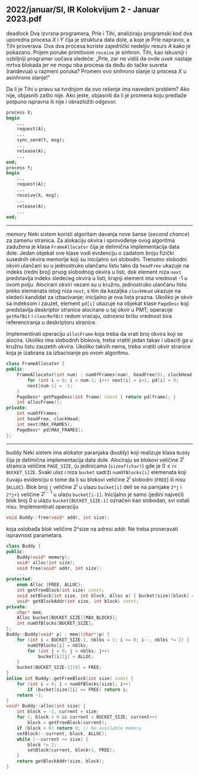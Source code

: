 2022/januar/SI, IR Kolokvijum 2 - Januar 2023.pdf
--------------------------------------------------------------------------------
deadlock
Dva izvrsna programera, Prle i Tihi, analiziraju programski kod dva uporedna procesa $X$ i $Y$ čija je struktura data dole, a koje je Prle napravio, a Tihi proverava. Ova dva procesa koriste zajednički nedeljiv resurs $A$ kako je pokazano. Prijem poruke primitivom `receive` je sinhron. Tihi, kao iskusniji i ozbiljniji programer uočava sledeće: „Prle, zar ne vidiš da ovde *uvek* nastaje mrtva blokada jer ne mogu oba procesa da dođu do tačke susreta (randevua) u razmeni poruka? Promeni ovo sinhrono slanje iz procesa $X$ u asinhrono slanje!“

Da li je Tihi u pravu sa tvrdnjom da ovo rešenje ima navedeni problem? Ako nije, objasniti zašto nije. Ako jeste, objasniti da li je promena koju predlaže potpuno ispravna ili nije i obrazložiti odgovor.
```pascal
process X;
begin
    ...
    request(A);
    ...
    sync_send(Y, msg);
    ...
    release(A);
    ...
end;
process Y;
begin
    ...
    request(A);
    ...
    receive(X, msg);
    ...
    release(A);
    ...
end;
```

--------------------------------------------------------------------------------
memory
Neki sistem koristi algoritam davanja nove šanse (*second chance*) za zamenu stranica. Za alokaciju okvira i sprovođenje ovog algoritma zadužena je klasa `FrameAllocator` čija je delimična implementacija data dole. Jedan objekat ove klase vodi evidenciju o zadatom broju fizički susednih okvira memorije koji su inicijalno svi slobodni. Trenutno slobodni okviri ulančani su u jednostruko ulančanu listu tako da `headFree` ukazuje na indeks (redni broj) prvog slobodnog okvira u listi, dok element niza `next` predstavlja indeks sledećeg okvira u listi; krajnji element ima vrednost -1 u ovom polju. Alocirani okviri vezani su u kružnu, jednostruko ulančanu listu preko elemenata istog niza `next`, s tim da kazaljka `clockHead` ukazuje na sledeći kandidat za izbacivanje; inicijalno je ova lista prazna. Ukoliko je okvir sa indeksom $i$ zauzet, element `pd[i]` ukazuje na objekat klase `PageDesc` koji predstavlja deskriptor stranice alocirane u taj okvir u PMT; operacije `getRefBit` i `clearRefBit` redom vraćaju, odnosno brišu vrednost bira referenciranja u deskriptoru stranice.

Implementirati operaciju `allocFrame` koja treba da vrati broj okvira koji se alocira. Ukoliko ima slobodnih blokova, treba vratiti jedan takav i ubaciti ga u kružnu listu zauzetih okvira. Ukoliko takvih nema, treba vratiti okvir stranice koja je izabrana za izbacivanje po ovom algoritmu.
```cpp
class FrameAllocator {
public:
    FrameAllocator(int num) : numOfFrames(num), headFree(0), clockHead(-1) {
        for (int i = 0; i < num-1; i++) next[i] = i+1, pd[i] = 0;
        next[num-1] = -1;
    }
    PageDesc* getPageDesc(int frame) const { return pd[frame]; }
    int allocFrame();
private:
    int numOfFrames;
    int headFree, clockHead;
    int next[MAX_FRAMES];
    PageDesc* pd[MAX_FRAMES];
};
```

--------------------------------------------------------------------------------
buddy
Neki sistem ima alokator paranjaka (*buddy*) koji realizuje klasa `Buddy` čija je delimična implementacija data dole. Alociraju se blokovi veličine $2^i$ stranica veličine `PAGE_SIZE`, (u jedinicama (`sizeof(char)`) gde je $0 \leq i <$ `BUCKET_SIZE`. Svaki ulaz $i$ niza `bucket` sadrži `numOfBlocks[i]` elemenata koji čuvaju evidenciju o tome da li su blokovi veličine $2^i$ slobodni (`FREE`) ili nisu (`ALLOC`). Blok broj `j` veličine $2^i$ u ulazu `bucket[i]` deli se na parnjake `2*j` i `2*j+1` veličine $2^{i-1}$ u ulazu `bucket[i-1]`. Inicijalno je samo (jedini najveći) blok broj 0 u ulazu `bucket[BUCKET_SIZE-1]` označen kao slobodan, svi ostali nisu. Implementirati operaciju
```cpp
void Buddy::free(void* addr, int size);
```
koja oslobađa blok veličine 2^size na adresi addr. Ne treba proveravati ispravnost parametara.
```cpp
class Buddy {
public:
    Buddy(void* memory);
    void* alloc(int size);
    void free(void* addr, int size);
    ...
protected:
    enum Alloc {FREE, ALLOC};
    int getFreeBlock(int size) const;
    void setBlock(int size, int block, Alloc a) { bucket[size][block] = a; }
    void* getBlockAddr(int size, int block) const;
private:
    char* mem;
    Alloc bucket[BUCKET_SIZE][MAX_BLOCKS];
    int numOfBlocks[BUCKET_SIZE];
};
Buddy::Buddy(void* p) : mem((char*)p) {
    for (int i = BUCKET_SIZE-1, nblks = 1; i >= 0; i--, nblks *= 2) {
        numOfBlocks[i] = nblks;
        for (int j = 0; j < nblks; j++)
            bucket[i][j] = ALLOC;
    }
    bucket[BUCKET_SIZE-1][0] = FREE;
}
inline int Buddy::getFreeBlock(int size) const {
    for (int i = 0; i < numOfBlocks[size]; i++)
        if (bucket[size][i] == FREE) return i;
    return -1;
}
void* Buddy::alloc(int size) {
    int block = -1, current = size;
    for (; block < 0 && current < BUCKET_SIZE; current++)
        block = getFreeBlock(current);
    if (block < 0) return 0; // No available memory
    setBlock(--current, block, ALLOC);
    while (--current >= size) {
        block *= 2;
        setBlock(current, block+1, FREE);
    }
    return getBlockAddr(size, block);
}
```
